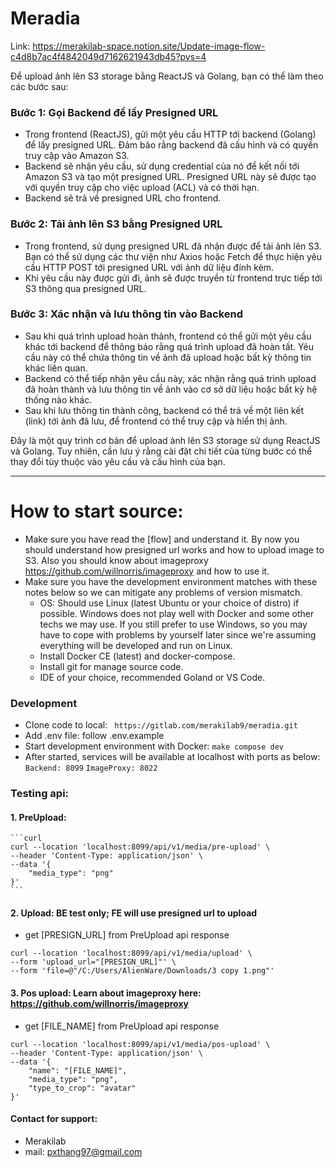 # Meradia



Link: https://merakilab-space.notion.site/Update-image-flow-c4d8b7ac4f4842049d7162621943db45?pvs=4

Để upload ảnh lên S3 storage bằng ReactJS và Golang, bạn có thể làm theo các bước sau:

### **Bước 1: Gọi Backend để lấy Presigned URL**

- Trong frontend (ReactJS), gửi một yêu cầu HTTP tới backend (Golang) để lấy presigned URL. Đảm bảo rằng backend đã cấu hình và có quyền truy cập vào Amazon S3.
- Backend sẽ nhận yêu cầu, sử dụng credential của nó để kết nối tới Amazon S3 và tạo một presigned URL. Presigned URL này sẽ được tạo với quyền truy cập cho việc upload (ACL) và có thời hạn.
- Backend sẽ trả về presigned URL cho frontend.

### **Bước 2: Tải ảnh lên S3 bằng Presigned URL**

- Trong frontend, sử dụng presigned URL đã nhận được để tải ảnh lên S3. Bạn có thể sử dụng các thư viện như Axios hoặc Fetch để thực hiện yêu cầu HTTP POST tới presigned URL với ảnh dữ liệu đính kèm.
- Khi yêu cầu này được gửi đi, ảnh sẽ được truyền từ frontend trực tiếp tới S3 thông qua presigned URL.

### **Bước 3: Xác nhận và lưu thông tin vào Backend**

- Sau khi quá trình upload hoàn thành, frontend có thể gửi một yêu cầu khác tới backend để thông báo rằng quá trình upload đã hoàn tất. Yêu cầu này có thể chứa thông tin về ảnh đã upload hoặc bất kỳ thông tin khác liên quan.
- Backend có thể tiếp nhận yêu cầu này, xác nhận rằng quá trình upload đã hoàn thành và lưu thông tin về ảnh vào cơ sở dữ liệu hoặc bất kỳ hệ thống nào khác.
- Sau khi lưu thông tin thành công, backend có thể trả về một liên kết (link) tới ảnh đã lưu, để frontend có thể truy cập và hiển thị ảnh.

Đây là một quy trình cơ bản để upload ảnh lên S3 storage sử dụng ReactJS và Golang. Tuy nhiên, cần lưu ý rằng cài đặt chi tiết của từng bước có thể thay đổi tùy thuộc vào yêu cầu và cấu hình của bạn.


---
# How to start source:
- Make sure you have read the [flow] and understand it. By now you should understand how presigned url works and how to upload image to S3. Also you should know about imageproxy https://github.com/willnorris/imageproxy  and how to use it.
- Make sure you have the development environment matches with these notes below so we can mitigate any problems of version mismatch.
  - OS: Should use Linux (latest Ubuntu or your choice of distro) if possible. Windows does not play well with Docker and some other techs we may use. If you still prefer to use Windows, so you may have to cope with problems by yourself later since we're assuming everything will be developed and run on Linux.
  - Install Docker CE (latest) and docker-compose.
  - Install git for manage source code.
  - IDE of your choice, recommended Goland or VS Code.

### Development 
  - Clone code to local: ``` https://gitlab.com/merakilab9/meradia.git```
  - Add .env file: follow .env.example
  - Start development environment with Docker: ```make compose dev```
  - After started, services will be available at localhost with ports as below:
  ```Backend: 8099```
  ```ImageProxy: 8022```

### Testing api:

#### 1. PreUpload:
    ```curl
    curl --location 'localhost:8099/api/v1/media/pre-upload' \
    --header 'Content-Type: application/json' \
    --data '{
        "media_type": "png"
    }'
    ```

#### 2. Upload: BE test only; FE will use presigned url to upload
* get [PRESIGN_URL] from PreUpload api response
```curl
curl --location 'localhost:8099/api/v1/media/upload' \
--form 'upload_url="[PRESIGN_URL]"' \
--form 'file=@"/C:/Users/AlienWare/Downloads/3 copy 1.png"'
```

#### 3. Pos upload: Learn about imageproxy here: https://github.com/willnorris/imageproxy 
* get [FILE_NAME] from PreUpload api response
```curl
curl --location 'localhost:8099/api/v1/media/pos-upload' \
--header 'Content-Type: application/json' \
--data '{
    "name": "[FILE_NAME]",
    "media_type": "png",
    "type_to_crop": "avatar"
}'
```

#### Contact for support:
- Merakilab
- mail: pxthang97@gmail.com
